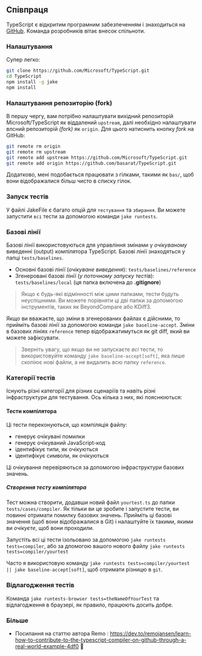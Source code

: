 ## Співпраця

TypeScript є відкритим програмним забезпеченням і знаходиться на [GitHub](https://github.com/Microsoft/TypeScript). Kоманда розробників вітає внесок спільноти.

### Налаштування
Супер легко:

```bash
git clone https://github.com/Microsoft/TypeScript.git
cd TypeScript
npm install -g jake
npm install
```

### Налаштування репозиторію (fork)
В першу чергу, вам потрібно налаштувати вихідний репозиторій Microsoft/TypeScript як віддалений `upstream`, далі необхідно налаштувати влсний репозиторій *(fork)* як `origin`. Для цього натиснить кнопку *fork* на GitHub:

```bash
git remote rm origin
git remote rm upstream
git remote add upstream https://github.com/Microsoft/TypeScript.git
git remote add origin https://github.com/basarat/TypeScript.git
```
Додатково, мені подобається працювати з гілками, такими як `bas/`, щоб вони відображалися більш чисто в списку гілок.

### Запуск тестів
У файлі JakeFile є багато опцій для `тестування` та `збирання`. Ви можете запустити `всі` тести за допомогою команди `jake runtests`.

### Базові лінії
Базові лінії використовуються для управління змінами у *очікуваному* виведенні (output) компілятора TypeScript. 
Базові лінії знаходяться у папці `tests/baselines`.


* Основні базові лінії (*очікуване виведення*): `tests/baselines/reference`
* Згенеровані базові лінії (*у поточному запуску тестів*): `tests/baselines/local` (ця папка включена до **.gitignore**)

> Якщо є будь-які відмінності між цими папками, тести будуть неуспішними. Ви можете порівняти ці дві папки за допомогою інструментів, таких як BeyondCompare або KDiff3.

Якщо ви вважаєте, що зміни в згенерованих файлах є дійсними, то прийміть базові лінії за допомогою команди `jake baseline-accept`. Зміни в базових лініях `reference` тепер відображатимуться як git diff, який ви можете зафіксувати.

> Зверніть увагу, що якщо ви не запускаєте *всі* тести, то використовуйте команду `jake baseline-accept[soft]`, яка лише скопіює нові файли, а не видалить всю папку `reference`.

### Категорії тестів
Існують різні категорії для різних сценаріїв та навіть різні інфраструктури для тестування. Ось кілька з них, які пояснюються:

#### Тести компілятора
Ці тести переконуються, що компіляція файлу:

* генерує очікувані помилки
* генерує очікуваний JavaScript-код
* ідентифікує типи, як очікуються
* ідентифікує символи, як очікуються

Ці очікування перевіряються за допомогою інфраструктури базових значень.

##### Створення тесту компілятора
Тест можна створити, додавши новий файл `yourtest.ts` до папки `tests/cases/compiler`.  Як тільки ви це зробите і запустите тести, ви повинні отримати помилку базових значень. Прийміть ці базові значення (щоб вони відображалися в Git) і налаштуйте їх такими, якими ви *очікуєте*, щоб вони проходили.

Запустіть всі ці тести ізольовано за допомогою `jake runtests tests=compiler`, або за дпомогою вашого нового файлу `jake runtests tests=compiler/yourtest`

Часто я використовую команду `jake runtests tests=compiler/yourtest || jake baseline-accept[soft]`, щоб отримати різницю в `git`.

### Відлагодження тестів
Команда `jake runtests-browser tests=theNameOfYourTest` та відлагодження в браузері, як правило, працюють досить добре.

### Більше 
* Посилання на статтю автора Remo : https://dev.to/remojansen/learn-how-to-contribute-to-the-typescript-compiler-on-github-through-a-real-world-example-4df0 🌹
